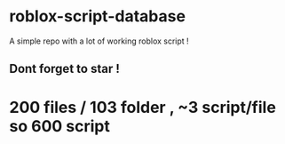 # roblox-script-database
A simple repo with a lot of working roblox script !


## Dont forget to star !



# 200 files / 103 folder , ~3 script/file so 600 script
